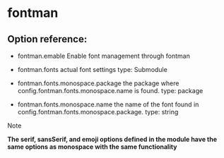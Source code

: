 # fontman

## Option reference: 

- fontman.emable
Enable font management through fontman

- fontman.fonts
actual font settings
type: Submodule

- fontman.fonts.monospace.package
the package where config.fontman.fonts.monospace.name is found.
type: package

- fontman.fonts.monospace.name
the name of the font found in config.fontman.fonts.monospace.package.
type: string

> [!NOTE]
> **The serif, sansSerif, and emoji options defined in the module have the same options as monospace with the same functionality**
